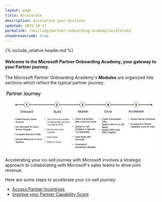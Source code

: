 ```yaml
---
layout: page
title: Accelerate
description: Accelerate your business
updated: 2023-10-17
permalink: /skilling/partner-onboarding-academy/accelerate
showbreadcrumb: true
---
```

{% include_relative header.md %}

#### Welcome to the Microsoft Partner Onboarding Academy, your gateway to your Partner journey. 

The Microsoft Partner Onboarding Academy's **Modules** are organized into sections which reflect the typical partner journey:

![](../../../assets/partner-onboarding/partner-journey.png)

Accelerating your co-sell journey with Microsoft involves a strategic approach to collaborating with Microsoft's sales teams to drive joint revenue.

Here are some steps to accelerate your co-sell journey:

- [Access Partner Incentives](https://partner.microsoft.com/en-US/partnership/partner-incentives)
- [Improve your Partner Capability Score](https://learn.microsoft.com/en-us/partner-center/partner-capability-score)